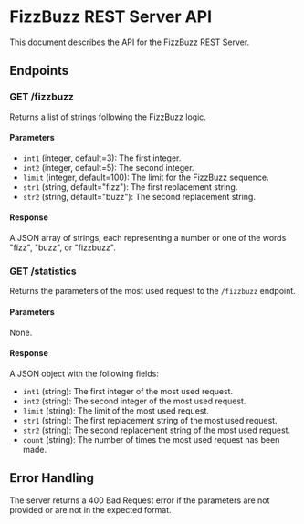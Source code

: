 # FizzBuzz REST Server API

This document describes the API for the FizzBuzz REST Server.

## Endpoints

### GET /fizzbuzz

Returns a list of strings following the FizzBuzz logic.

#### Parameters

- `int1` (integer, default=3): The first integer.
- `int2` (integer, default=5): The second integer.
- `limit` (integer, default=100): The limit for the FizzBuzz sequence.
- `str1` (string, default="fizz"): The first replacement string.
- `str2` (string, default="buzz"): The second replacement string.

#### Response

A JSON array of strings, each representing a number or one of the words "fizz", "buzz", or "fizzbuzz".

### GET /statistics

Returns the parameters of the most used request to the `/fizzbuzz` endpoint.

#### Parameters

None.

#### Response

A JSON object with the following fields:

- `int1` (string): The first integer of the most used request.
- `int2` (string): The second integer of the most used request.
- `limit` (string): The limit of the most used request.
- `str1` (string): The first replacement string of the most used request.
- `str2` (string): The second replacement string of the most used request.
- `count` (string): The number of times the most used request has been made.

## Error Handling

The server returns a 400 Bad Request error if the parameters are not provided or are not in the expected format.
